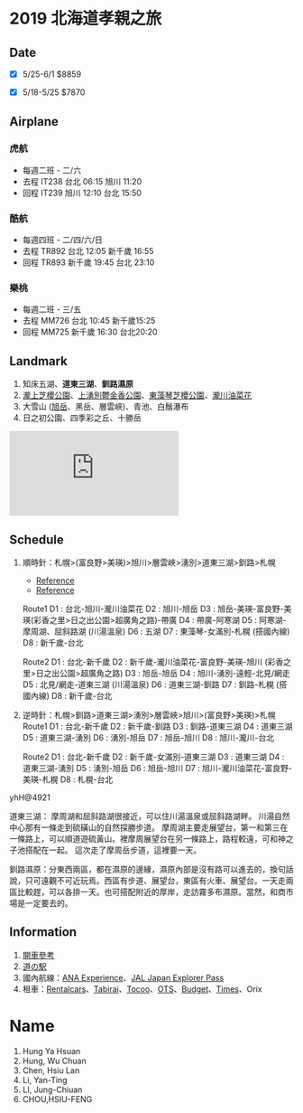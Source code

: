 # 2019 北海道孝親之旅

## Date

- [x] 5/25-6/1 $8859

- [x] 5/18-5/25  $7870


## Airplane

### 虎航

- 每週二班 - 二/六
- 去程 IT238 台北 06:15 旭川 11:20
- 回程 IT239 旭川 12:10 台北 15:50

### 酷航
- 每週四班 - 二/四/六/日
- 去程 TR892 台北 12:05  新千歲 16:55 
- 回程 TR893 新千歲 19:45 台北 23:10 

### 樂桃

- 每週二班 - 三/五
- 去程 MM726 台北 10:45 新千歲15:25
- 回程 MM725 新千歲 16:30 台北20:20

## Landmark

1. 知床五湖、**道東三湖**、**釧路濕原**
2. [瀧上芝櫻公園](http://mreven.pixnet.net/blog/post/25999527)、[上湧別鬱金香公園](http://mreven.pixnet.net/blog/post/27939335)、[東藻琴芝櫻公園](http://mreven.pixnet.net/blog/post/26416679)、[瀧川油菜花](http://s3fwu.pixnet.net/blog/post/167731281-%E3%80%90%E5%8C%97%E6%B5%B7%E9%81%93-%E2%80%A2-%E8%8A%9D%E6%AB%BB%E3%80%91%E5%9B%9B%E5%A4%A7%E8%8A%B1%E7%95%91%E5%85%A8%E6%94%BB%E7%95%A5%EF%BD%9E%E6%BB%9D%E5%B7%9D%E6%B2%B9)
3. 大雪山 ([旭岳](https://travel98.com/article/7984)、黑岳、層雲峽)、青池、白鬚瀑布
4. 日之初公園、四季彩之丘、十勝岳

![img](https://sa1.bbkz.net/forum/attachment.php?attachmentid=2471715&d=1532940792)

## Schedule

1. 順時針：札幌>(富良野>美瑛)>旭川>層雲峽>湧別>道東三湖>釧路>札幌

   - [Reference](https://www.backpackers.com.tw/forum/showthread.php?t=1567937)
   - [Reference](https://www.backpackers.com.tw/forum/showthread.php?t=10139957)


   Route1
   D1 : 台北-旭川-瀧川油菜花 
   D2 : 旭川-旭岳
   D3 : 旭岳-美瑛-富良野-美瑛(彩香之里>日之出公園>超廣角之路)-帶廣
   D4 : 帶廣-阿寒湖
   D5 : 阿寒湖-摩周湖、屈斜路湖 (川湯溫泉)
   D6 : 五湖 
   D7 : 東藻琴-女滿別-札榥 (搭國內線)
   D8 : 新千歲-台北

   Route2
   D1 : 台北-新千歲
   D2 : 新千歲-瀧川油菜花-富良野-美瑛-旭川 (彩香之里>日之出公園>超廣角之路)
   D3 : 旭岳-旭岳
   D4 : 旭川-湧別-遠輕-北見/網走
   D5 : 北見/網走-道東三湖 (川湯溫泉)
   D6 : 道東三湖-釧路 
   D7 : 釧路-札榥 (搭國內線)
   D8 : 新千歲-台北

2. 逆時針：札幌>釧路>道東三湖>湧別>層雲峽>旭川>(富良野>美瑛)>札幌
   Route1
   D1 : 台北-新千歲
   D2 : 新千歲-釧路
   D3 : 釧路-道東三湖
   D4 : 道東三湖
   D5 : 道東三湖-湧別
   D6 : 湧別-旭岳
   D7 : 旭岳-旭川
   D8 : 旭川-瀧川-台北
   
   Route2
   D1 : 台北-新千歲
   D2 : 新千歲-女滿別-道東三湖
   D3 : 道東三湖
   D4 : 道東三湖-湧別
   D5 : 湧別-旭岳
   D6 : 旭岳-旭川
   D7 : 旭川-瀧川油菜花-富良野-美瑛-札榥
   D8 : 札榥-台北

yhH@4921



道東三湖：
摩周湖和屈斜路湖很接近，可以住川湯溫泉或屈斜路湖畔。
川湯自然中心那有一條走到硫磺山的自然探勝步道。
摩周湖主要走展望台，第一和第三在一條路上，可以順道遊硫黃山。裡摩周展望台在另一條路上，路程較遠，可和神之子池搭配在一起。
這次走了摩周岳步道，這裡要一天。

釧路濕原：分東西兩區，都在濕原的邊緣，濕原內部是沒有路可以進去的，換句話說，只可遠觀不可近玩焉。西區有步道、展望台，東區有火車、展望台。一天走兩區比較趕，可以各排一天。也可搭配附近的厚岸，走訪霧多布濕原。當然，和商市場是一定要去的。

## Information

1. [開車參考](http://d-time.hdb.hkd.mlit.go.jp/info/result.php?dep=01206&arr=018324&rsel=c&tsel=a)
2. [道の駅](http://www.hokkaido-michinoeki.jp/)
3. 國內航線：[ANA Experience](https://www.ana.co.jp/zh/tw/promotions/share/experience_jp/)、[JAL Japan Explorer Pass](https://www.tw.jal.co.jp/world/zhtw/japan_explorer_pass/tw/)
4. 租車：[Rentalcars](https://www.rentalcars.com/zh/)、[Tabirai](http://tc.tabirai.net/car/hokkaido/)、[Tocoo](https://www2.tocoo.jp/cn/?gclid=Cj0KCQiArenfBRCoARIsAFc1FqemBTg3dAWPdqLXE5hromDInkSzlsRto6mLgTCORHCPNYLnTwOyBmsaAqcnEALw_wcB)、[OTS](https://www.otsinternational.jp/otsrentacar/cn/hokkaido/class/)、[Budget](https://www.budgetrentacar.co.jp/zh/price/auto/js/)、[Times](https://www.timescar-rental.hk)、Orix

# Name

1. Hung Ya Hsuan
2. Hung, Wu Chuan
3. Chen, Hsiu Lan
4. Li, Yan-Ting
5. LI, Jung-Chiuan
6. CHOU,HSIU-FENG
